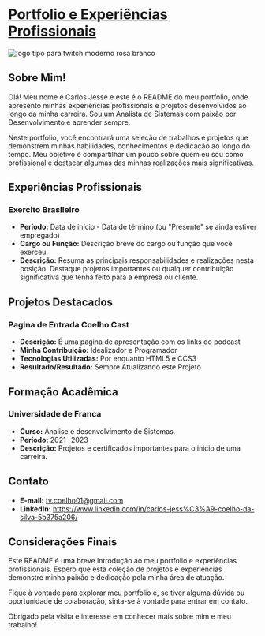 
# [Portfolio e Experiências Profissionais ](https://carlosjessecoelho.vercel.app/)

![logo tipo para twitch moderno rosa branco ](https://github.com/RECCOELHO/MeuPortfolio/assets/63757384/bb3bbd73-3d77-4fab-a752-ede28f5ec1b1)

## Sobre Mim!

Olá! Meu nome é Carlos Jessé e este é o README do meu portfolio, onde apresento minhas experiências profissionais e projetos desenvolvidos ao longo da minha carreira. Sou um Analista de Sistemas com paixão por Desenvolvimento e aprender sempre.

Neste portfolio, você encontrará uma seleção de trabalhos e projetos que demonstrem minhas habilidades, conhecimentos e dedicação ao longo do tempo. Meu objetivo é compartilhar um pouco sobre quem eu sou como profissional e destacar algumas das minhas realizações mais significativas.

## Experiências Profissionais

### Exercito Brasileiro

- **Período:** Data de início - Data de término (ou "Presente" se ainda estiver empregado)
- **Cargo ou Função:** Descrição breve do cargo ou função que você exerceu.
- **Descrição:** Resuma as principais responsabilidades e realizações nesta posição. Destaque projetos importantes ou qualquer contribuição significativa que tenha feito para a empresa ou cliente.


## Projetos Destacados

### Pagina de Entrada Coelho Cast

- **Descrição:** É uma pagina de apresentação com os links do podcast
- **Minha Contribuição:** Idealizador e Programador
- **Tecnologias Utilizadas:** Por enquanto HTML5 e CCS3
- **Resultado/Resultado:** Sempre Atualizando este Projeto



## Formação Acadêmica

### Universidade de Franca

- **Curso:** Analise e desenvolvimento de Sistemas.
- **Período:** 2021- 2023 .
- **Descrição:** Projetos e certificados importantes para o inicio de uma carreira.

## Contato

- **E-mail:** tv.coelho01@gmail.com
- **LinkedIn:** https://www.linkedin.com/in/carlos-jess%C3%A9-coelho-da-silva-5b375a206/

## Considerações Finais

Este README é uma breve introdução ao meu portfolio e experiências profissionais. Espero que esta coleção de projetos e experiências demonstre minha paixão e dedicação pela minha área de atuação.

Fique à vontade para explorar meu portfolio e, se tiver alguma dúvida ou oportunidade de colaboração, sinta-se à vontade para entrar em contato.

Obrigado pela visita e interesse em conhecer mais sobre mim e meu trabalho!

